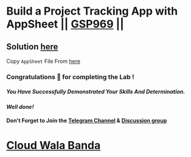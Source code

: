 # Build a Project Tracking App with AppSheet || [GSP969](https://www.cloudskillsboost.google/focuses/21231?parent=catalog) ||

## Solution [here](https://youtu.be/EVNXu9rXDLc)

Copy `AppSheet` File From [here](https://www.appsheet.com/Template/AppDef?appName=CopyofAppSheetProjectTrackingApp-GSP969-654234330&utm_source=share_app_link#Home)

### Congratulations 🎉 for completing the Lab !

##### *You Have Successfully Demonstrated Your Skills And Determination.*

#### *Well done!*

#### Don't Forget to Join the [Telegram Channel](https://t.me/cloudwalabanda) & [Discussion group](https://t.me/cloudwalabandachats)

# [Cloud Wala Banda](https://www.youtube.com/@cloudwalabanda)
